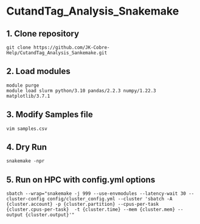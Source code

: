 # CutandTag_Analysis_Snakemake

## 1. Clone repository
```
git clone https://github.com/JK-Cobre-Help/CutandTag_Analysis_Sankemake.git
```
## 2. Load modules
```
module purge
module load slurm python/3.10 pandas/2.2.3 numpy/1.22.3 matplotlib/3.7.1
```
## 3. Modify Samples file
```
vim samples.csv
```
## 4. Dry Run
```
snakemake -npr
```
## 5. Run on HPC with config.yml options
```
sbatch --wrap="snakemake -j 999 --use-envmodules --latency-wait 30 --cluster-config config/cluster_config.yml --cluster 'sbatch -A {cluster.account} -p {cluster.partition} --cpus-per-task {cluster.cpus-per-task}  -t {cluster.time} --mem {cluster.mem} --output {cluster.output}'"
```
